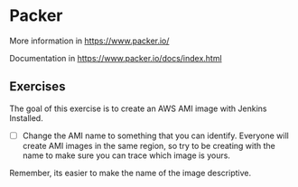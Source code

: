 
# Packer

More information in https://www.packer.io/

Documentation in https://www.packer.io/docs/index.html

## Exercises

The goal of this exercise is to create an AWS AMI image with Jenkins Installed.
- [ ] Change the AMI name to something that you can identify.
Everyone will create AMI images in the same region, so try to be creating with the name
to make sure you can trace which image is yours.

Remember, its easier to make the name of the image descriptive.

